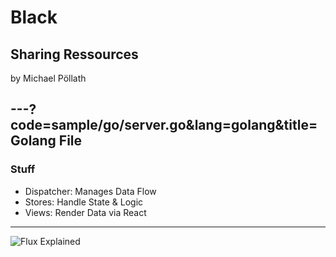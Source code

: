 # Black
## Sharing Ressources

by Michael Pöllath

---?code=sample/go/server.go&lang=golang&title=Golang File
---
### Stuff

- Dispatcher: Manages Data Flow
- Stores: Handle State & Logic
- Views: Render Data via React

---

![Flux Explained](https://facebook.github.io/flux/img/flux-simple-f8-diagram-explained-1300w.png)
